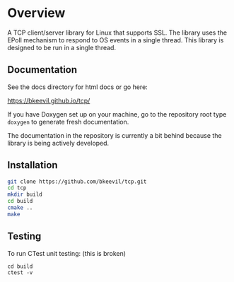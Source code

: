 # Overview

A TCP client/server library for Linux that supports SSL. The library uses the EPoll mechanism to respond to OS events in a single thread. This library is designed to be run in a single thread.

## Documentation

See the docs directory for html docs or go here:

https://bkeevil.github.io/tcp/

If you have Doxygen set up on your machine, go to the repository root type `doxygen` to generate fresh documentation.

The documentation in the repository is currently a bit behind because the library is being actively developed.

## Installation

``` bash
git clone https://github.com/bkeevil/tcp.git
cd tcp
mkdir build
cd build
cmake ..
make
```

## Testing

To run CTest unit testing:
(this is broken)

```
cd build
ctest -v
```

